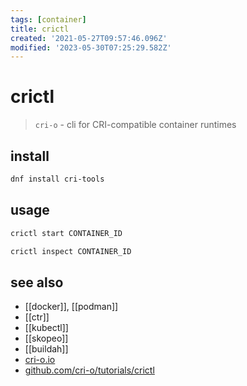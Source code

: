 ```yaml
---
tags: [container]
title: crictl
created: '2021-05-27T09:57:46.096Z'
modified: '2023-05-30T07:25:29.582Z'
---
```


# crictl

> `cri-o`  - cli for CRI-compatible container runtimes

## install

```sh
dnf install cri-tools
```

## usage

```sh
crictl start CONTAINER_ID

crictl inspect CONTAINER_ID
```

## see also

- [[docker]], [[podman]]
- [[ctr]]
- [[kubectl]]
- [[skopeo]]
- [[buildah]]
- [cri-o.io](https://cri-o.io/)
- [github.com/cri-o/tutorials/crictl](https://github.com/cri-o/cri-o/blob/master/tutorials/crictl.md)
